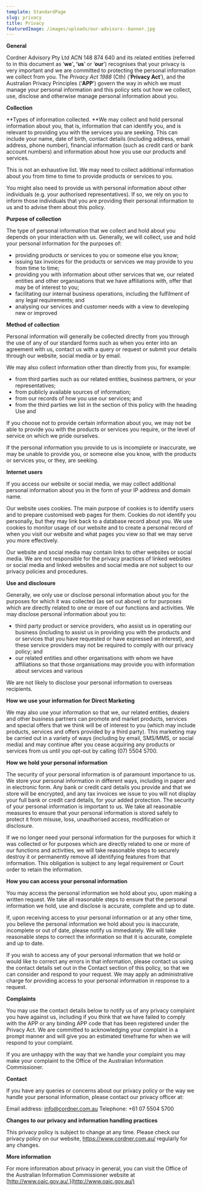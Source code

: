 ```yaml
---
template: StandardPage
slug: privacy
title: Privacy
featuredImage: /images/uploads/our-advisors--banner.jpg
---
```

**General**

Cordner Advisory Pty Ltd ACN 148 874 640 and its related entities (referred to in this document as ‘**we**’**, ‘us**’ or ‘**our**’) recognises that your privacy is very important and we are committed to protecting the personal information we collect from you. The _Privacy Act 1988_ (Cth) (‘**Privacy Act**’), and the Australian Privacy Principles (‘**APP**’) govern the way in which we must manage your personal information and this policy sets out how we collect, use, disclose and otherwise manage personal information about you.

**Collection**

**Types of information collected. **We may collect and hold personal information about you, that is, information that can identify you, and is relevant to providing you with the services you are seeking. This can include your name, date of birth, contact details (including address, email address, phone number), financial information (such as credit card or bank account numbers) and information about how you use our products and services.

This is not an exhaustive list. We may need to collect additional information about you from time to time to provide products or services to you.

You might also need to provide us with personal information about other individuals (e.g. your authorised representatives). If so, we rely on you to inform those individuals that you are providing their personal information to us and to advise them about this policy.

**Purpose of collection**

The type of personal information that we collect and hold about you depends on your interaction with us. Generally, we will collect, use and hold your personal information for the purposes of:

* providing products or services to you or someone else you know;
* issuing tax invoices for the products or services we may provide to you from time to time;
* providing you with information about other services that we, our related entities and other organisations that we have affiliations with, offer that may be of interest to you;
* facilitating our internal business operations, including the fulfilment of any legal requirements; and
* analysing our services and customer needs with a view to developing new or improved

**Method of collection**

Personal information will generally be collected directly from you through the use of any of our standard forms such as when you enter into an agreement with us, contact us with a query or request or submit your details through our website, social media or by email.

We may also collect information other than directly from you, for example:

* from third parties such as our related entities, business partners, or your representatives;
* from publicly available sources of information;
* from our records of how you use our services; and
* from the third parties we list in the section of this policy with the heading Use and

If you choose not to provide certain information about you, we may not be able to provide you with the products or services you require, or the level of service on which we pride ourselves.

If the personal information you provide to us is incomplete or inaccurate, we may be unable to provide you, or someone else you know, with the products or services you, or they, are seeking.

**Internet users**

If you access our website or social media, we may collect additional personal information about you in the form of your IP address and domain name.

Our website uses cookies. The main purpose of cookies is to identify users and to prepare customised web pages for them. Cookies do not identify you personally, but they may link back to a database record about you. We use cookies to monitor usage of our website and to create a personal record of when you visit our website and what pages you view so that we may serve you more effectively.

Our website and social media may contain links to other websites or social media. We are not responsible for the privacy practices of linked websites or social media and linked websites and social media are not subject to our privacy policies and procedures.

**Use and disclosure**

Generally, we only use or disclose personal information about you for the purposes for which it was collected (as set out above) or for purposes which are directly related to one or more of our functions and activities. We may disclose personal information about you to:

* third party product or service providers, who assist us in operating our business (including to assist us in providing you with the products and or services that you have requested or have expressed an interest), and these service providers may not be required to comply with our privacy policy; and
* our related entities and other organisations with whom we have affiliations so that those organisations may provide you with information about services and various

We are not likely to disclose your personal information to overseas recipients.

**How we use your information for Direct Marketing**

We may also use your information so that we, our related entities, dealers and other business partners can promote and market products, services and special offers that we think will be of interest to you (which may include products, services and offers provided by a third party). This marketing may be carried out in a variety of ways (including by email, SMS/MMS, or social media) and may continue after you cease acquiring any products or services from us until you opt-out by calling (07) 5504 5700.

**How we hold your personal information**

The security of your personal information is of paramount importance to us. We store your personal information in different ways, including in paper and in electronic form. Any bank or credit card details you provide and that we store will be encrypted, and any tax invoices we issue to you will not display your full bank or credit card details, for your added protection. The security of your personal information is important to us. We take all reasonable measures to ensure that your personal information is stored safely to protect it from misuse, loss, unauthorised access, modification or disclosure.

If we no longer need your personal information for the purposes for which it was collected or for purposes which are directly related to one or more of our functions and activities, we will take reasonable steps to securely destroy it or permanently remove all identifying features from that information. This obligation is subject to any legal requirement or Court order to retain the information.

**How you can access your personal information**

You may access the personal information we hold about you, upon making a written request. We take all reasonable steps to ensure that the personal information we hold, use and disclose is accurate, complete and up to date.

If, upon receiving access to your personal information or at any other time, you believe the personal information we hold about you is inaccurate, incomplete or out of date, please notify us immediately. We will take reasonable steps to correct the information so that it is accurate, complete and up to date.

If you wish to access any of your personal information that we hold or would like to correct any errors in that information, please contact us using the contact details set out in the Contact section of this policy, so that we can consider and respond to your request. We may apply an administrative charge for providing access to your personal information in response to a request.

**Complaints**

You may use the contact details below to notify us of any privacy complaint you have against us, including if you think that we have failed to comply with the APP or any binding APP code that has been registered under the Privacy Act. We are committed to acknowledging your complaint in a prompt manner and will give you an estimated timeframe for when we will respond to your complaint.

If you are unhappy with the way that we handle your complaint you may make your complaint to the Office of the Australian Information Commissioner.

**Contact**

If you have any queries or concerns about our privacy policy or the way we handle your personal information, please contact our privacy officer at:

Email address: [info@cordner.com.au](https://mail.google.com/mail/?view=cm&fs=1&to=info@cordner.com.au) Telephone: +61 07 5504 5700

**Changes to our privacy and information handling practices**

This privacy policy is subject to change at any time. Please check our privacy policy on our website, <https://www.cordner.com.au/> regularly for any changes.

**More information**

For more information about privacy in general, you can visit the Office of the Australian Information Commissioner website at [http://www.oaic.gov.au/.](http://www.oaic.gov.au/)
